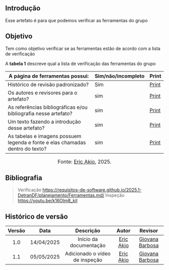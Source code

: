## Introdução
Esse artefato é para que podemos verificar as ferramentas do grupo

## Objetivo
Tem como objetivo verificar se as ferramentas estão de acordo com a lista de verificação

A **tabela 1** descreve qual a lista de verificação das ferramentas do grupo

    

| A página de ferramentas possui:| Sim/não/incompleto        | Print|
| ---------------------------------------------- | --------------------- |------------|
|Histórico de revisão padronizado?|Sim| [Print](https://drive.google.com/file/d/1_Bw2pDJrGP1Hib7hcq0J7LPVyIaFZGGC/view?usp=sharing) |
|Os autores e revisores para o artefato?|sim| [Print](https://drive.google.com/file/d/1_Bw2pDJrGP1Hib7hcq0J7LPVyIaFZGGC/view?usp=sharing) |
|As referências bibliográficas e/ou bibliografia nesse artefato?| sim | [Print](https://drive.google.com/file/d/1_Bw2pDJrGP1Hib7hcq0J7LPVyIaFZGGC/view?usp=sharing) |
|Um texto fazendo a introdução desse artefato?| sim| [Print](https://drive.google.com/file/d/1_Bw2pDJrGP1Hib7hcq0J7LPVyIaFZGGC/view?usp=sharing) |
|As tabelas e imagens possuem legenda e fonte e elas chamadas dentro do texto?| sim | [Print](https://drive.google.com/file/d/1_Bw2pDJrGP1Hib7hcq0J7LPVyIaFZGGC/view?usp=sharing) |

<font size="3"><p style="text-align: center">Fonte: [Eric Akio](https://github.com/eric-kingu), 2025.</p></font>


## Bibliografia
> Verificação https://requisitos-de-software.github.io/2025.1-DetranDF/planejamento/Ferramentas.md/
> Inspeção https://youtu.be/k16OIm8_kiI

## Histórico de versão

| Versão |    Data    |       Descrição        |                     Autor                      |                  Revisor                   |
| :----: | :--------: | :--------------------: | :--------------------------------------------: | :----------------------------------------: |
|  1.0   | 14/04/2025 | Início da documentação | [Eric Akio](https://github.com/eric-kingu)  |[Giovana Barbosa ](https://github.com/gio221)  |
|  1.1   | 05/05/2025 | Adicionado o vídeo de inspeção | [Eric Akio](https://github.com/eric-kingu) | [Giovana Barbosa ](https://github.com/gio221)  |